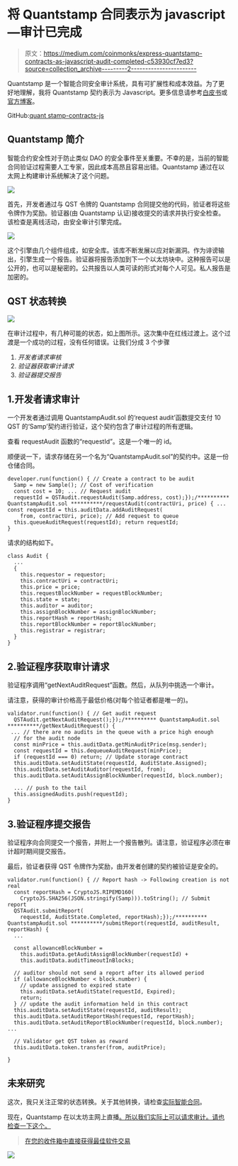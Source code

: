 # 将 Quantstamp 合同表示为 javascript —审计已完成

> 原文：<https://medium.com/coinmonks/express-quantstamp-contracts-as-javascript-audit-completed-c53930cf7ed3?source=collection_archive---------2----------------------->

Quantstamp 是一个智能合同安全审计系统，具有可扩展性和成本效益。为了更好地理解，我将 Quantstamp 契约表示为 Javascript。更多信息请参考[白皮书](https://crushcrypto.com/wp-content/uploads/2017/10/QSP-Whitepaper.pdf)或[官方博客](/quantstamp/securing-smart-contracts-on-the-blockchain-a-technical-overview-of-the-quantstamp-betanet-protocol-f13dab2daa51)。

GitHub:[quant stamp-contracts-js](https://github.com/tak1827/quantstamp-contracts-js/tree/audit-completed)

## Quantstamp 简介

智能合约安全性对于防止类似 DAO 的安全事件至关重要。不幸的是，当前的智能合同验证过程需要人工专家，因此成本高昂且容易出错。Quantstamp 通过在以太网上构建审计系统解决了这个问题。

![](img/2676e527b3216fa1b49efb22b43819a4.png)

首先，开发者通过与 QST 令牌的 Quantstamp 合同提交他的代码，验证者将这些令牌作为奖励。验证器(由 Quantstamp 认证)接收提交的请求并执行安全检查。该检查是离线活动，由安全审计引擎完成。

![](img/1835edbc5df41c2e3b9a2d04c466a01c.png)

这个引擎由几个组件组成，如安全库。该库不断发展以应对新漏洞。作为诽谤输出，引擎生成一个报告。验证器将报告添加到下一个以太坊块中。这种报告可以是公开的，也可以是秘密的。公共报告以人类可读的形式对每个人可见。私人报告是加密的。

## QST 状态转换

![](img/379ed8d43de714187bf1ef345ed38b2c.png)

在审计过程中，有几种可能的状态，如上图所示。这次集中在红线过渡上。这个过渡是一个成功的过程，没有任何错误。让我们分成 3 个步骤

1.  *开发者请求审核*
2.  *验证器获取审计请求*
3.  *验证器提交报告*

## 1.开发者请求审计

一个开发者通过调用 QuantstampAudit.sol 的‘request audit’函数提交支付 10 QST 的‘Samp’契约进行验证，这个契约包含了审计过程的所有逻辑。

查看 requestAudit 函数的“requestId”。这是一个唯一的 id。

顺便说一下，请求存储在另一个名为“QuantstampAudit.sol”的契约中。这是一份仓储合同。

```
developer.run(function() { // Create a contract to be audit
  Samp = new Sample(); // Cost of verification
  const cost = 10; ... // Request audit
  requestId = QSTAudit.requestAudit(Samp.address, cost);});/********** QuantstampAudit.sol **********/requestAudit(contractUri, price) { ... const requestId = this.auditData.addAuditRequest(
    from, contractUri, price); // Add request to queue
  this.queueAuditRequest(requestId); return requestId;
}
```

请求的结构如下。

```
class Audit {
  ...
  {
    this.requestor = requestor;
    this.contractUri = contractUri;
    this.price = price;
    this.requestBlockNumber = requestBlockNumber;
    this.state = state;
    this.auditor = auditor;
    this.assignBlockNumber = assignBlockNumber;
    this.reportHash = reportHash;
    this.reportBlockNumber = reportBlockNumber;
    this.registrar = registrar;
  }
}
```

## 2.验证程序获取审计请求

验证程序调用“getNextAuditRequest”函数。然后，从队列中挑选一个审计。

请注意，获得的审计价格高于最低价格(对每个验证者都是唯一的)。

```
validator.run(function() { // Get audit request
  QSTAudit.getNextAuditRequest();});/********** QuantstampAudit.sol **********/getNextAuditRequest() {
 ... // there are no audits in the queue with a price high enough 
  // for the audit node
  const minPrice = this.auditData.getMinAuditPrice(msg.sender);
  const requestId = this.dequeueAuditRequest(minPrice);
  if (requestId === 0) return; // Update storage contract
  this.auditData.setAuditState(requestId, AuditState.Assigned);
  this.auditData.setAuditAuditor(requestId, from);
  this.auditData.setAuditAssignBlockNumber(requestId, block.number);

  ... // push to the tail
  this.assignedAudits.push(requestId);
}
```

## 3.验证程序提交报告

验证程序向合同提交一个报告，并附上一个报告散列。请注意，验证程序必须在审计超时期间提交报告。

最后，验证者获得 QST 令牌作为奖励，由开发者创建的契约被验证是安全的。

```
validator.run(function() { // Report hash -> Following creation is not real
  const reportHash = CryptoJS.RIPEMD160(
    CryptoJS.SHA256(JSON.stringify(Samp))).toString(); // Submit report
  QSTAudit.submitReport(
    requestId, AuditState.Completed, reportHash);});/********** QuantstampAudit.sol **********/submitReport(requestId, auditResult, reportHash) {
  ...

  const allowanceBlockNumber = 
    this.auditData.getAuditAssignBlockNumber(requestId) +
    this.auditData.auditTimeoutInBlocks;

  // auditor should not send a report after its allowed period
  if (allowanceBlockNumber < block.number) {
    // update assigned to expired state
    this.auditData.setAuditState(requestId, Expired);
    return;
  } // update the audit information held in this contract
  this.auditData.setAuditState(requestId, auditResult);
  this.auditData.setAuditReportHash(requestId, reportHash);
  this.auditData.setAuditReportBlockNumber(requestId, block.number); ...

  // Validator get QST token as reward
  this.auditData.token.transfer(from, auditPrice);

}
```

## 未来研究

这次，我只关注正常的状态转换。关于其他转换，请检查[实际智能合同](https://etherscan.io/address/0xb04aedd62775fe736be7d4b25289b3baed57258e#code)。

现在，Quantstamp 在以太坊主网上直播[。所以我们实际上可以请求审计。请也检查一下这个。](https://betanet.quantstamp.com/start)

> [在您的收件箱中直接获得最佳软件交易](https://coincodecap.com/?utm_source=coinmonks)

[![](img/7c0b3dfdcbfea594cc0ae7d4f9bf6fcb.png)](https://coincodecap.com/?utm_source=coinmonks)